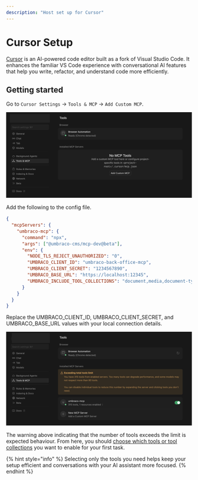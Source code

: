 ```yaml
---
description: "Host set up for Cursor"
---
```


# Cursor Setup

[Cursor](https://cursor.com/) is an AI-powered code editor built as a fork of Visual Studio Code. It enhances the familiar VS Code experience with conversational AI features that help you write, refactor, and understand code more efficiently.

## Getting started 

Go to `Cursor Settings` -> `Tools & MCP` -> `Add Custom MCP`. 

![MCP Panel](../images/Cursor-MCP.png)

Add the following to the config file.

```json
{
  "mcpServers": {
    "umbraco-mcp": {
      "command": "npx", 
      "args": ["@umbraco-cms/mcp-dev@beta"],
      "env": {
        "NODE_TLS_REJECT_UNAUTHORIZED": "0",
        "UMBRACO_CLIENT_ID": "umbraco-back-office-mcp",
        "UMBRACO_CLIENT_SECRET": "1234567890",
        "UMBRACO_BASE_URL": "https://localhost:12345",
        "UMBRACO_INCLUDE_TOOL_COLLECTIONS": "document,media,document-type,data-type"
      }
    }
  }
}
```

Replace the UMBRACO_CLIENT_ID, UMBRACO_CLIENT_SECRET, and UMBRACO_BASE_URL values with your local connection details.

![MCP Panel Added](../images/Cursor-MCP-Added.png)

The warning above indicating that the number of tools exceeds the limit is expected behaviour. 
From here, you should [choose which tools or tool collections](../mcp-toolkit.md) you want to enable for your first task.

{% hint style="info" %}
Selecting only the tools you need helps keep your setup efficient and conversations with your AI assistant more focused.
{% endhint %}